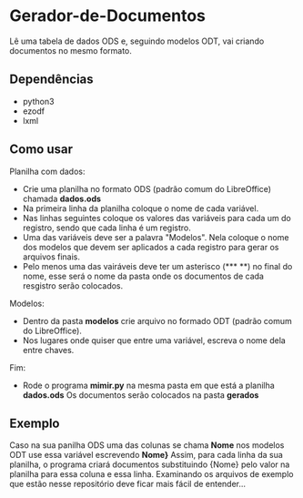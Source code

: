 Gerador-de-Documentos
=====================

Lê uma tabela de dados ODS e, seguindo modelos ODT, vai criando documentos no mesmo formato.


Dependências
------------

- python3
- ezodf
- lxml


Como usar
---------

Planilha com dados:
- Crie uma planilha no formato ODS (padrão comum do LibreOffice) chamada **dados.ods**
- Na primeira linha da planilha coloque o nome de cada variável.
- Nas linhas seguintes coloque os valores das variáveis para cada um do registro, sendo que cada linha é um registro.
- Uma das variáveis deve ser a palavra "Modelos". Nela coloque o nome dos modelos que devem ser aplicados a cada registro para gerar os arquivos finais.
- Pelo menos uma das vairáveis deve ter um asterisco (**\* **) no final do nome, esse será o nome da pasta onde os documentos de cada resgistro serão colocados.

Modelos:
- Dentro da pasta **modelos** crie arquivo no formado ODT (padrão comum do LibreOffice).
- Nos lugares onde quiser que entre uma variável, escreva o nome dela entre chaves.

Fim:
- Rode o programa **mimir.py** na mesma pasta em que está a planilha **dados.ods**
Os documentos serão colocados na pasta **gerados**


Exemplo
-------

Caso na sua panilha ODS uma das colunas se chama **Nome** nos modelos ODT use essa variável escrevendo **Nome}** Assim, para cada linha da sua planilha, o programa criará documentos substituindo {Nome} pelo valor na planilha para essa coluna e essa linha.
Examinando os arquivos de exemplo que estão nesse repositório deve ficar mais fácil de entender...
